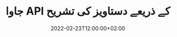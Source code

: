 ---
############################# Static ############################
layout: "product"
date: 2022-02-23T12:00:00+02:00
draft: false

product: "Annotation"
product_tag: "annotation"
platform: "Java"
platform_tag: "java"

############################# Head ############################
head_title: "جاوا دستاویز تشریح API | پی ڈی ایف ورڈ ایکسل پی پی ٹی ایکس امیجز دیکھیں اور تشریح کریں۔"
head_description: "جاوا دستاویز تشریح API۔ PDF Word DOCX، Excel XLSX، PPTX، EML EMLX، VSS VSD، OTP، CAD اور تصویری فائل فارمیٹس دیکھیں، ٹیگ کریں، تبصرہ کریں اور تشریح کریں۔"

############################# Header ##########################
title: "جاوا API کے ذریعے دستاویز کی تشریح"
description: "پی ڈی ایف، ایچ ٹی ایم ایل، ایم ایس آفس اور دیگر دستاویز فارمیٹس کو بغیر کسی بیرونی سافٹ ویئر کو انسٹال کیے دیکھنے اور تشریح کرنے کی صلاحیتوں کے ساتھ جاوا ایپلی کیشنز بنائیں۔"
button:
    enable: true
    icon: "fas fa-arrow-down"
    label: "مفت ٹرائل ڈاؤن لوڈ کریں۔"
    link: "https://downloads.groupdocs.com/annotation/java"

############################# SubMenu #########################
submenu:
    enable: true
    
    left:
        img_alt: "GroupDocs.Annotation for Java"
        image: "https://www.groupdocs.cloud/templates/groupdocs/images/product-logos/groupdocs-annotation-java.png"
        product: "GroupDocs.Annotation"
        platform: "Java"

    middle:
        button:
            # button loop
            - link: "#features"
              text: "خصوصیات"

            # button loop
            - link: "https://products.groupdocs.app/annotation"
              text: "لائیو ڈیمو"

            # button loop
            - link: "https://purchase.groupdocs.com/pricing/annotation/java"
              text: "قیمتوں کا تعین"

    right:
        link_download: "https://downloads.groupdocs.com/annotation"
        link_learn: "https://docs.groupdocs.com/annotation/java/"
        link_buy: "https://purchase.groupdocs.com"

############################# Overview ############################
overview:
    enable: true
    content: |
      GroupDocs.Annotation Java API ایک پروڈکٹ ہے جو آپ کو مختلف پلیٹ فارمز اور آپریٹنگ سسٹمز، جیسے کہ Android، MacOS، Linux، Windows پر دستاویزات میں تشریحات کے ساتھ کام کرنے کی اجازت دیتا ہے۔ GroupDocs.Annotation سادہ API کے ساتھ ایک لائبریری فراہم کرتا ہے جو بہت سے فوائد دیتا ہے: مثال کے طور پر، اگر آپ کو ڈیٹا کو خفیہ رکھنے کی ضرورت ہے یا آپ کو لائبریری کے ساتھ کام کرنے کے لیے کتنی طاقت کی ضرورت ہے، یا تشریحات کے ساتھ کام کو جزوی طور پر تبدیل کرنے کی ضرورت ہے، تو لائبریری بہت زیادہ ہے۔ ہلکا پھلکا اور لچکدار.

      جاوا API کے لیے GroupDocs.Annotation آپ کو مختلف قسم کے تشریحات کے ساتھ کام کرنے کی اجازت دیتا ہے، جس میں شامل ہیں: ٹیکسٹ، پولی لائن، ایریا، انڈر لائن، پوائنٹ، واٹر مارک، ایرو، ایلپس، ٹیکسٹ ریپلیسمنٹ، فاصلہ، ٹیکسٹ فیلڈ، ریسورس ریڈیکشن وغیرہ۔ مشہور دستاویزات کے فارمیٹس جیسے: PDF، HTML، Microsoft Office Word، Excel سپریڈ شیٹس، PowerPoint پریزنٹیشنز، Visio، Outlook ای میلز، تصاویر، میٹا فائلز، CAD ڈرائنگ اور دیگر مختلف فارمیٹس۔ API دستاویز کے صفحات کے تھمب نیلز حاصل کرنے کی صلاحیت فراہم کرتا ہے اور پی ڈی ایف فائلوں میں تشریح کو درآمد اور برآمد کرنے میں معاونت کرتا ہے۔

      لائبریری کا استعمال کرتے ہوئے، آپ [add](/annotation/java/bmp/)، [ترمیم](/annotation/java/bmp/)، [extract](/annotation/java/bmp/) اور [delete](/annotation) کرسکتے ہیں۔ /java/bmp/) دستاویزات سے تشریحات، دستاویزات کو گھمائیں، تھمب نیل حل تبدیل کریں اور یہ تمام امکانات کی مکمل فہرست نہیں ہے۔ یہ تمام معاون دستاویز فارمیٹس میں آپ کی ضروریات کے مطابق تشریحی خصوصیات کو اپنی مرضی کے مطابق بنانے کے لیے ڈیٹا آبجیکٹ کا ایک جامع سیٹ بھی پیش کرتا ہے۔

      جاوا API کے لیے GroupDocs.Annotation کے ساتھ کام کرنا بہت آسان ہے اور صرف چند بنیادی مراحل پر مشتمل ہے۔ سب سے پہلے آپ کو ایک لائسنس ترتیب دینے کی ضرورت ہے، پھر اس فائل کو منتخب کریں جس کے ساتھ آپ کام کرنا چاہتے ہیں، پھر کسی طرح دستاویز کی تشریحات (ڈیلیٹ/ترمیم/ایکسٹریکٹ/ڈیلیٹ) کے ساتھ جوڑ توڑ کریں اور نتیجہ کو محفوظ کریں۔ مزید معلومات کے لیے براہ کرم پروڈکٹ دیکھیں [دستاویزات](https://docs.groupdocs.com/annotation/java/getting-started/) یا ہماری [مثالیں](https://github.com/groupdocs-annotation/GroupDocs.Annotation) -for-Java) سیٹ کریں۔
      
      GroupDocs.Annotation کو باقاعدگی سے اپ ڈیٹ کیا جاتا ہے اور اپنے صارفین کو مدد فراہم کرتا ہے، آپ ہمیشہ ہم سے کوئی سوال پوچھنے یا اپنے خیالات بھیجنے یا کسی نئی چیز کے لیے اپنی ضروریات کے بارے میں ہمیں بتانے کا خیرمقدم کرتے ہیں اور ہم اسے اپنے نئے ورژن میں بخوشی نافذ کریں گے۔
    tabs:
      enable: true
      
      ## TAB ONE ##
      tab_one:
        description: |
          ذیل میں جاوا کے لیے GroupDocs.Annotation کا ایک جائزہ ہے۔
      
        right:
          enable: true
          icon: "fab fa-html5"
          title:  جائزہ
          content: |
            * تشریحات شامل کریں۔
            * تشریحات برآمد کریں۔ 
            * تشریحات درآمد کریں۔
            * جواب پر مبنی تبصرے
            * تشریح مطابقت
      
      ## TAB TWO ##
      tab_two:
        description: |
          GroupDocs.Annotation for Java تمام مقبول [دستاویز فائل فارمیٹس](https://docs.groupdocs.com/annotation/java/supported-document-formats/) کو سپورٹ کرتا ہے بشمول: Microsoft Office، PDF، تصاویر اور بہت سے دوسرے۔

        left:
          enable: true
          table:
            # table loop
            - title: "Microsoft Office Formats"
              content: |
                * **Word**: [DOC](/annotation/java/doc/), [DOCX](/annotation/java/docx/), [DOCM](/annotation/java/docm/), [DOT](/annotation/java/dot/), [DOTX](/annotation/java/dotx/), [RTF](/annotation/java/rtf/)
                * **Excel**: [XLS](/annotation/java/xls/), [XLSX](/annotation/java/xlsx/), [XLSB](/annotation/java/xlsb/), [XLSM](/annotation/java/xlsm/)
                * **PowerPoint**: [PPT](/annotation/java/ppt/), [PPTX](/annotation/java/pptx/), [PPS](/annotation/java/pps/), [PPSX](/annotation/java/ppsx/), [POTM](/annotation/java/potm/), [POTX](/annotation/java/potx/), [PPSM](/annotation/java/ppsm/), [PPTM](/annotation/java/pptm/), [WMF](/annotation/java/wmf/), [EMF](/annotation/java/emf/)
                * **Outlook**: [EML](/annotation/java/eml/), [EMLX](/annotation/java/emlx/), [MSG](/annotation/java/msg/)
                * **Visio**: [VSS](/annotation/java/vss/), [VST](/annotation/java/vst/), [VSD](/annotation/java/vsd/), [VSDX](/annotation/java/vsdx/), [VSX](/annotation/java/vsx/)

        right:
          enable: true
          table:
            # table loop
            - title: "Other Formats"
              content: |
                * **Portable**: [PDF](/annotation/java/pdf/) (PDF/A-1a, PDF/A-1b, PDF/A-2a)
                * **OpenDocument**: [ODT](/annotation/java/odt/), [ODS](/annotation/java/ods/), [ODP](/annotation/java/odp/)
                * **Images**: [BMP](/annotation/java/bmp/), [JPG](/annotation/java/jpg/), [JPEG](/annotation/java/jpeg/), [TIFF](/annotation/java/tiff/), [TIF](/annotation/java/tif/), [PNG](/annotation/java/png/), [GIF](/annotation/java/gif/), [DCM](/annotation/java/dcm/), [DICOM](/annotation/java/dicom/)
                * **AutoCAD**: [DWG](/annotation/java/dwg/), [DXF](/annotation/java/dxf/), [CAD](/annotation/java/cad/)
                * **Other**: [HTM](/annotation/java/htm/), [HTML](/annotation/java/html/), [CSV](/annotation/java/csv/), [DJVU](/annotation/java/djvu/), [OTP](/annotation/java/otp/), [OTT](/annotation/java/ott/)

      ## TAB THREE ##
      tab_three:
        description: |
          جاوا کے لیے GroupDocs.Annotation درج ذیل آپریٹنگ سسٹمز، فریم ورکس اور پیکیج مینیجرز کی حمایت کرتا ہے:
        
        left:
          enable: true
          table:
            # table loop
            - icon: "fab fa-windows"
              title:  آپریٹنگ سسٹمز
              content: |
                * Microsoft Windows Desktop
                * Microsoft Windows Server
                * Linux
                * MacOS

            # table loop
            - icon: "fas fa-code"
              title:  تعاون یافتہ فریم ورک
              content: |
                * Java 7 (1.7) and above

        right:
          enable: true
          table:
            # table loop
            - icon: "fas fa-cogs"
              title:  ترقیاتی ماحول
              content: |
                * NetBeans
                * IntelliJ IDEA
                * Eclipse

            # table loop
            - icon: "fas fa-tools"
              title:  آٹومیشن ٹول بنائیں
              content: |
                * Maven

############################# Features ############################
features:
    enable: true
    title: جاوا خصوصیات کے لیے GroupDocs.Annotation

    feature:
      # feature loop
      - icon: "fas fa-copy"
        link: "https://docs.groupdocs.com/annotation/java/add-area-annotation/"
        content: دستاویز میں ایریا اینوٹیشن شامل کریں اور سادہ اور نیسٹڈ کمنٹس کو لنک کریں۔

      # feature loop
      - icon: "fas fa-eye"
        link: "https://docs.groupdocs.com/annotation/java/add-arrow-annotation/"
        content: تیر کی تشریح کا استعمال کرتے ہوئے کسی خاص مواد کی طرف اشارہ کریں۔

      # feature loop
      - icon: "fas fa-bolt"
        link: "https://docs.groupdocs.com/annotation/java/add-watermark-annotation/"
        content: ٹیکسٹ واٹر مارکس کو پی ڈی ایف، سلائیڈز، ایکسل ورک شیٹس، امیجز اور ڈایاگرام کو زاویہ کی پوزیشن پر سیٹ کریں
      
      # feature loop
      - icon: "fas fa-file-powerpoint"
        link: "https://docs.groupdocs.com/annotation/java/add-point-annotation/"
        content: پوائنٹ انوٹیشن کا استعمال کرتے ہوئے دستاویز میں کسی بھی جگہ پاپ اپ تبصرے شامل کریں۔

      # feature loop
      - icon: "fas fa-code"
        link: "https://docs.groupdocs.com/annotation/java/add-polyline-annotation/"
        content: لائن سیگمنٹس، آرک سیگمنٹس یا دونوں کی ترتیب کو مربوط کرنے کے لیے پولی لائن تشریح کا استعمال کریں

      # feature loop
      - icon: "fas fa-cloud"
        link: "https://docs.groupdocs.com/annotation/java/add-ellipse-annotation/"
        content: پی ڈی ایف، ورڈ ڈاکومنٹس، اسپریڈ شیٹس، پریزنٹیشنز، ڈایاگرامس اور امیجز میں بیضوی تشریح شامل کریں

      # feature loop
      - icon: "fas fa-remove-format"
        link: "https://docs.groupdocs.com/annotation/java/add-watermark-annotation/"
        content: پی ڈی ایف، پاورپوائنٹ، ایکسل، امیجز اور ڈایاگرامس کے لیے اینگلڈ واٹر مارکس شامل کریں۔

      # feature loop
      - icon: "fas fa-comment-slash"
        link: "https://docs.groupdocs.com/annotation/java/add-underline-annotation/"
        content: کسی دستاویز کی تصویری نمائندگی میں متن کی تشریح کے نقاط حاصل کریں۔

      # feature loop
      - icon: "fas fa-location-arrow"
        link: "https://docs.groupdocs.com/annotation/java/add-annotation-to-the-document/"
        content: کسی دستاویز میں مخصوص متن کو انڈر لائن، سٹرائیک تھرو یا اس میں ترمیم کریں۔

      # feature loop
      - icon: "fas fa-border-all"
        link: "https://docs.groupdocs.com/annotation/java/add-annotation-to-the-document/"
        content: کسی دستاویز میں ٹیکسٹ اسٹیمپ یا واٹر مارک اور ٹیکسٹ فیلڈ شامل کریں۔

      # feature loop
      - icon: "fas fa-wrench"
        link: "https://docs.groupdocs.com/annotation/java/add-point-annotation/"
        content: ورڈ دستاویزات اور پاورپوائنٹ پریزنٹیشنز کے درمیان تشریحات درآمد اور برآمد کریں۔

      # feature loop
      - icon: "fas fa-columns"
        link: "https://docs.groupdocs.com/annotation/java/add-strikeout-annotation/"
        content: متن، متن کی تبدیلی، واٹر مارک اور ریسورس ریڈیکشن تشریح کی اقسام کے ساتھ ایکسل اسپریڈشیٹ کی تشریح کریں

      # feature loop
      - icon: "fas fa-file-word"
        link: "https://docs.groupdocs.com/annotation/java/get-file-info/"
        content: پاورپوائنٹ پریزنٹیشنز اور سلائیڈز میں پولی لائن، سٹرائیک تھرو، انڈر لائن یا ٹیکسٹ تشریحات شامل کریں

      # feature loop
      - icon: "fas fa-envelope"
        link: "https://docs.groupdocs.com/annotation/java/basic-usage/"
        content: X، Y کوآرڈینیٹس کا استعمال کرتے ہوئے پریزنٹیشنز میں پوائنٹ کی تشریح کو نشان زد کریں۔

      # feature loop
      - icon: "fas fa-print"
        link: "https://docs.groupdocs.com/annotation/java/add-strikeout-annotation/"
        content: امیجز میں اسٹرائیک تھرو، ٹیکسٹ، انڈر لائن یا پولی لائن تشریحات شامل کریں۔

      # feature loop
      - icon: "fas fa-file-archive"
        link: "https://docs.groupdocs.com/annotation/java/add-link-annotation/"
        content: Visio Diagrams کے لیے دستاویز کی معلومات اور تصاویر حاصل کریں، جیسے VSS اور VSD
      
      # feature loop
      - icon: "fas fa-file-code"
        link: "https://docs.groupdocs.com/annotation/java/basic-usage/"
        content: دستاویز کے صفحات کے تھمب نیلز حاصل کریں اور ملٹی پیج TIFF فائلوں کے ساتھ کام کریں۔

      # feature loop
      - icon: "fas fa-file-excel"
        link: "https://docs.groupdocs.com/annotation/java/get-file-info/"
        content: ایک فنکشن کال کے ساتھ دستاویز کی تمام تشریحات حاصل کریں۔

      # feature loop
      - icon: "fas fa-heading"
        link: "https://docs.groupdocs.com/annotation/java/add-link-annotation/"
        content: پی ڈی ایف، ورڈ اور پاورپوائنٹ پریزنٹیشنز میں لنک تشریحات شامل کریں۔

      # feature loop
      - icon: "fas fa-project-diagram"
        link: "https://docs.groupdocs.com/annotation/java/add-point-annotation/"
        content: PDF، Word، Diagrams، Slides اور دیگر بڑے دستاویزی فارمیٹس کے لیے SVG پاتھ پارسنگ سپورٹ

      # feature loop
      - icon: "fas fa-cube"
        link: "https://docs.groupdocs.com/annotation/java/technical-support/"
        content: ورڈ دستاویزات میں واٹر مارک تشریح شامل کرنے اور متن کی تبدیلی کے لیے صفائی کے لیے معاونت

      # feature loop
      - icon: "fab fa-uncharted"
        link: "https://docs.groupdocs.com/annotation/java/technical-support/"
        content: ٹیکسٹ تشریحات کے لیے ڈایاگرام میں شکل پروسیسنگ سپورٹ
  
      # feature loop
      - icon: "fab fa-uncharted"
        link: "https://docs.groupdocs.com/annotation/java/advanced-usage/"
        content: تیز تر پروسیسنگ کے لیے دستاویزات کے صفحہ کے پیش نظاروں کو کیش کرکے وقت کی بچت کریں۔
  
      # feature loop
      - icon: "fab fa-uncharted"
        link: "https://docs.groupdocs.com/annotation/java/add-annotation-to-the-document/"
        content: پرانے فارمیٹس کے ساتھ بھی آسانی سے ورڈ، ایکسل اور پاورپوائنٹ دستاویزات کی تشریح کریں۔

      # feature loop
      - icon: "fab fa-uncharted"
        link: "https://docs.groupdocs.com/annotation/java/add-distance-annotation/"
        content: ایکسل، پاورپوائنٹ اور ڈایاگرام کے لیے فاصلاتی تشریح کیپشن دکھائیں۔

############################# Support ############################
support:
    enable: true

############################# Solutions ############################
solutions:
    enable: true
    title: GroupDocs.Annotation دیگر مقبول ترقیاتی ماحول کے لیے دستاویز دیکھنے والے APIs پیش کرتا ہے۔

    solution:
        # solution loop
        - img_alt: "GroupDocs.Annotation for .NET"
          image: "https://www.groupdocs.cloud/templates/groupdocs/images/product-logos/groupdocs-annotation-net.png"
          product: "GroupDocs.Annotation"
          platform: ".NET"
          link: "/annotation/net/"

############################# Back to top ###############################
back_to_top:
  enable: true
---